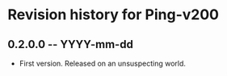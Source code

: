 # Revision history for Ping-v200

## 0.2.0.0 -- YYYY-mm-dd

* First version. Released on an unsuspecting world.
